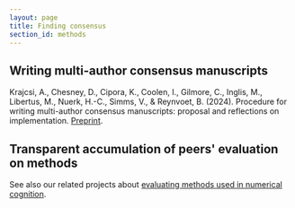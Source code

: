 ```yaml
---
layout: page
title: Finding consensus
section_id: methods
---
```




## Writing multi-author consensus manuscripts



<i class='fa fa-file-text'></i> Krajcsi, A., Chesney, D., Cipora, K., Coolen, I., Gilmore, C., Inglis, M., Libertus, M., Nuerk, H.-C., Simms, V., & Reynvoet, B. (2024). Procedure for writing multi-author consensus manuscripts: proposal and reflections on implementation. [Preprint](https://osf.io/preprints/psyarxiv/sdauf).


## Transparent accumulation of peers' evaluation on methods

See also our related projects about [evaluating methods used in numerical cognition](numerical_cognition.html#directory).
